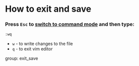 # How to exit and save

### Press `Esc` to [switch to command mode](/vim/how-to-switch-to-command-mode) and then type:

```bash
:wq
```

- `w` - to write changes to the file
- `q` - to exit vim editor

group: exit_save


